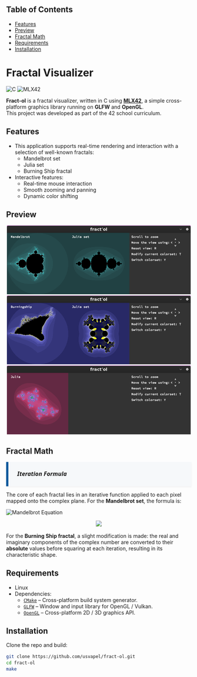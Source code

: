 ## Table of Contents
- [Features](#features)
- [Preview](#preview)
- [Fractal Math](#fractal-math)
- [Requirements](#requirements)
- [Installation](#installation)

# Fractal Visualizer

<img src="https://cdn.jsdelivr.net/gh/devicons/devicon@latest/icons/c/c-original.svg" alt="C" width="30"/> ![MLX42](https://img.shields.io/badge/MLX42-C%20Graphics-blue?style=flat-square)

**Fract-ol** is a fractal visualizer, written in C using [**MLX42**](https://github.com/codam-coding-college/MLX42), a simple cross-platform graphics library running on **GLFW** and **OpenGL**.  
This project was developed as part of the 42 school curriculum.

## Features

- This application supports real-time rendering and interaction with a selection of well-known fractals:
  - Mandelbrot set
  - Julia set
  - Burning Ship fractal
- Interactive features:
  - Real-time mouse interaction
  - Smooth zooming and panning
  - Dynamic color shifting

## Preview

<p align="center">
  <img src="./images/Mandelbrot.png" width="500"/>
  <img src="./images/Burningship.png" width="500"/>
  <img src="./images/Julia.png" width="500"/>
</p>


## Fractal Math
<div style="
  background-color: #f6f8fa;
  padding: 20px 24px;
  border-left: 6px solid #00599C;
  font-family: 'Segoe UI', 'Roboto', 'Helvetica Neue', sans-serif;
  font-size: 16px;
  color: #1a1a1a;
  line-height: 1.6;
  margin-top: 12px;
  box-shadow: 0 2px 4px rgba(0, 0, 0, 0.05);
">
  <strong><em>Iteration Formula</em></strong><br>
</div>

The core of each fractal lies in an iterative function applied to each pixel mapped onto the complex plane. For the **Mandelbrot set**, the formula is:

![Mandelbrot Equation](https://latex.codecogs.com/png.image?\dpi{150}&space;\color{White}z_{n+1}=z_n^2+C,\quad&space;z_0=C,\quad&space;C=a+bi)

<div align="center">
  <img src="https://latex.codecogs.com/svg.latex?\dpi{150}&space;z_{n+1}=z_n^2+C,\quad&space;z_0=C,\quad&space;C=a+bi" />
</div>

For the **Burning Ship fractal**, a slight modification is made: the real and imaginary components of the complex number are converted to their **absolute** values before squaring at each iteration, resulting in its characteristic shape.

## Requirements

- Linux
- Dependencies:
  - [`CMake`](https://cmake.org/) – Cross-platform build system generator.
  - [`GLFW`](https://www.glfw.org/) – Window and input library for OpenGL / Vulkan.
  - [`OpenGL`](https://www.opengl.org/) – Cross-platform 2D / 3D graphics API.

## Installation

Clone the repo and build:

```bash
git clone https://github.com/usvapel/fract-ol.git
cd fract-ol
make
